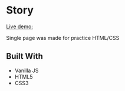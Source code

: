 # Story

[Live demo:](https://destonin1.github.io/Story/)

Single page was made for practice HTML/CSS 

## Built With 

- Vanilla JS
- HTML5
- CSS3
